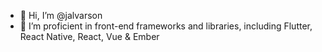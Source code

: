 - 👋 Hi, I’m @jalvarson
- 👀  I’m proficient in front-end frameworks and libraries, including Flutter, React Native, React, Vue & Ember

<!---
jalvarson/jalvarson is a ✨ special ✨ repository because its `README.md` (this file) appears on your GitHub profile.
You can click the Preview link to take a look at your changes.
--->
